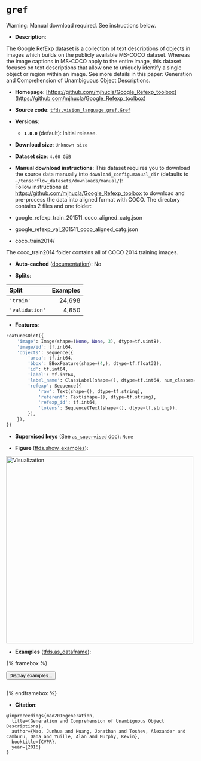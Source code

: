 <div itemscope itemtype="http://schema.org/Dataset">
  <div itemscope itemprop="includedInDataCatalog" itemtype="http://schema.org/DataCatalog">
    <meta itemprop="name" content="TensorFlow Datasets" />
  </div>
  <meta itemprop="name" content="gref" />
  <meta itemprop="description" content="The Google RefExp dataset is a collection of text descriptions of objects in&#10;images which builds on the publicly available MS-COCO dataset. Whereas the&#10;image captions in MS-COCO apply to the entire image, this dataset focuses on&#10;text descriptions that allow one to uniquely identify a single object or region&#10;within an image. See more details in this paper: Generation and Comprehension&#10;of Unambiguous Object Descriptions.&#10;&#10;To use this dataset:&#10;&#10;```python&#10;import tensorflow_datasets as tfds&#10;&#10;ds = tfds.load(&#x27;gref&#x27;, split=&#x27;train&#x27;)&#10;for ex in ds.take(4):&#10;  print(ex)&#10;```&#10;&#10;See [the guide](https://www.tensorflow.org/datasets/overview) for more&#10;informations on [tensorflow_datasets](https://www.tensorflow.org/datasets).&#10;&#10;&lt;img src=&quot;https://storage.googleapis.com/tfds-data/visualization/fig/gref-1.0.0.png&quot; alt=&quot;Visualization&quot; width=&quot;500px&quot;&gt;&#10;&#10;" />
  <meta itemprop="url" content="https://www.tensorflow.org/datasets/catalog/gref" />
  <meta itemprop="sameAs" content="https://github.com/mjhucla/Google_Refexp_toolbox" />
  <meta itemprop="citation" content="@inproceedings{mao2016generation,&#10;  title={Generation and Comprehension of Unambiguous Object Descriptions},&#10;  author={Mao, Junhua and Huang, Jonathan and Toshev, Alexander and Camburu, Oana and Yuille, Alan and Murphy, Kevin},&#10;  booktitle={CVPR},&#10;  year={2016}&#10;}" />
</div>

# `gref`


Warning: Manual download required. See instructions below.

*   **Description**:

The Google RefExp dataset is a collection of text descriptions of objects in
images which builds on the publicly available MS-COCO dataset. Whereas the image
captions in MS-COCO apply to the entire image, this dataset focuses on text
descriptions that allow one to uniquely identify a single object or region
within an image. See more details in this paper: Generation and Comprehension of
Unambiguous Object Descriptions.

*   **Homepage**:
    [https://github.com/mjhucla/Google_Refexp_toolbox](https://github.com/mjhucla/Google_Refexp_toolbox)

*   **Source code**:
    [`tfds.vision_language.gref.Gref`](https://github.com/tensorflow/datasets/tree/master/tensorflow_datasets/vision_language/gref/gref.py)

*   **Versions**:

    *   **`1.0.0`** (default): Initial release.

*   **Download size**: `Unknown size`

*   **Dataset size**: `4.60 GiB`

*   **Manual download instructions**: This dataset requires you to
    download the source data manually into `download_config.manual_dir`
    (defaults to `~/tensorflow_datasets/downloads/manual/`):<br/>
    Follow instructions at https://github.com/mjhucla/Google_Refexp_toolbox
    to download and pre-process the data into aligned format with COCO.
    The directory contains 2 files and one folder:

*   google_refexp_train_201511_coco_aligned_catg.json

*   google_refexp_val_201511_coco_aligned_catg.json

*   coco_train2014/

The coco_train2014 folder contains all of COCO 2014 training images.

*   **Auto-cached**
    ([documentation](https://www.tensorflow.org/datasets/performances#auto-caching)):
    No

*   **Splits**:

Split          | Examples
:------------- | -------:
`'train'`      | 24,698
`'validation'` | 4,650

*   **Features**:

```python
FeaturesDict({
    'image': Image(shape=(None, None, 3), dtype=tf.uint8),
    'image/id': tf.int64,
    'objects': Sequence({
        'area': tf.int64,
        'bbox': BBoxFeature(shape=(4,), dtype=tf.float32),
        'id': tf.int64,
        'label': tf.int64,
        'label_name': ClassLabel(shape=(), dtype=tf.int64, num_classes=80),
        'refexp': Sequence({
            'raw': Text(shape=(), dtype=tf.string),
            'referent': Text(shape=(), dtype=tf.string),
            'refexp_id': tf.int64,
            'tokens': Sequence(Text(shape=(), dtype=tf.string)),
        }),
    }),
})
```

*   **Supervised keys** (See
    [`as_supervised` doc](https://www.tensorflow.org/datasets/api_docs/python/tfds/load#args)):
    `None`

*   **Figure**
    ([tfds.show_examples](https://www.tensorflow.org/datasets/api_docs/python/tfds/visualization/show_examples)):

<img src="https://storage.googleapis.com/tfds-data/visualization/fig/gref-1.0.0.png" alt="Visualization" width="500px">

*   **Examples**
    ([tfds.as_dataframe](https://www.tensorflow.org/datasets/api_docs/python/tfds/as_dataframe)):

<!-- mdformat off(HTML should not be auto-formatted) -->

{% framebox %}

<button id="displaydataframe">Display examples...</button>
<div id="dataframecontent" style="overflow-x:scroll"></div>
<script src="https://www.gstatic.com/external_hosted/jquery2.min.js"></script>
<script>
var url = "https://storage.googleapis.com/tfds-data/visualization/dataframe/gref-1.0.0.html";
$(document).ready(() => {
  $("#displaydataframe").click((event) => {
    // Disable the button after clicking (dataframe loaded only once).
    $("#displaydataframe").prop("disabled", true);

    // Pre-fetch and display the content
    $.get(url, (data) => {
      $("#dataframecontent").html(data);
    }).fail(() => {
      $("#dataframecontent").html(
        'Error loading examples. If the error persist, please open '
        + 'a new issue.'
      );
    });
  });
});
</script>

{% endframebox %}

<!-- mdformat on -->

*   **Citation**:

```
@inproceedings{mao2016generation,
  title={Generation and Comprehension of Unambiguous Object Descriptions},
  author={Mao, Junhua and Huang, Jonathan and Toshev, Alexander and Camburu, Oana and Yuille, Alan and Murphy, Kevin},
  booktitle={CVPR},
  year={2016}
}
```
